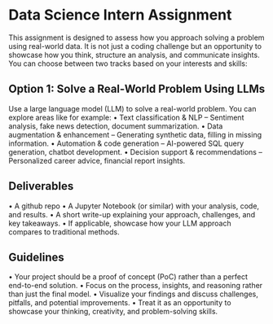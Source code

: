 # Data Science Intern Assignment
This assignment is designed to assess how you approach solving a problem using real-world data. It
is not just a coding challenge but an opportunity to showcase how you think, structure an analysis,
and communicate insights. You can choose between two tracks based on your interests and skills:
## Option 1: Solve a Real-World Problem Using LLMs
Use a large language model (LLM) to solve a real-world problem. You can explore areas like for
example:
• Text classification & NLP – Sentiment analysis, fake news detection, document
summarization.
• Data augmentation & enhancement – Generating synthetic data, filling in missing
information.
• Automation & code generation – AI-powered SQL query generation, chatbot development.
• Decision support & recommendations – Personalized career advice, financial report
insights.
## Deliverables
• A github repo
• A Jupyter Notebook (or similar) with your analysis, code, and results.
• A short write-up explaining your approach, challenges, and key takeaways.
• If applicable, showcase how your LLM approach compares to traditional methods.

## Guidelines
• Your project should be a proof of concept (PoC) rather than a perfect end-to-end solution.
• Focus on the process, insights, and reasoning rather than just the final model.
• Visualize your findings and discuss challenges, pitfalls, and potential improvements.
• Treat it as an opportunity to showcase your thinking, creativity, and problem-solving
skills.